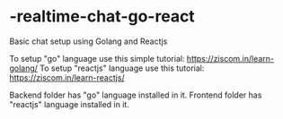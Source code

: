 # -realtime-chat-go-react
Basic chat setup using Golang and Reactjs

To setup "go" language use this simple tutorial: https://ziscom.in/learn-golang/
To setup "reactjs" language use this tutorial: https://ziscom.in/learn-reactjs/

Backend folder has "go" language installed in it. 
Frontend folder has "reactjs" language installed in it.
